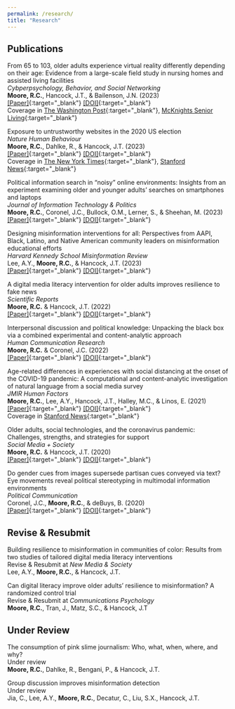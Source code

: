 ```yaml
---
permalink: /research/
title: "Research"
---
```


## Publications

From 65 to 103, older adults experience virtual reality differently depending on their age: Evidence from a large-scale field study in nursing homes and assisted living facilities<br>
*Cybperpsychology, Behavior, and Social Networking*<br>
**Moore, R.C.**, Hancock, J.T., & Bailenson, J.N. (2023)<br>
[[Paper]](https://ryanmoore.science/assets/papers/moore-et-al-2023-from-65-to-103-older-adults-experience-virtual-reality-differently-depending-on-their-age.pdf){:target="_blank"} [[DOI]](http://doi.org/10.1089/cyber.2023.0188){:target="_blank"}<br>
Coverage in [The Washington Post](https://www.washingtonpost.com/technology/2023/12/21/virtual-reality-eldercare-benefits-loneliness/){:target="_blank"}, [McKnights Senior Living](https://www.mcknightsseniorliving.com/home/technology/providers-advised-vr-platforms-may-not-be-worthwhile-for-octogenarians-and-above/){:target="_blank"}

Exposure to untrustworthy websites in the 2020 US election<br>
*Nature Human Behaviour*<br>
**Moore, R.C.**, Dahlke, R., & Hancock, J.T. (2023)<br>
[[Paper]](https://ryanmoore.science/assets/papers/moore-et-al-2023-exposure-to-untrustworthy-websites-in-the-2020-us-election.pdf){:target="_blank"} [[DOI]](https://doi.org/10.1038/s41562-023-01564-2){:target="_blank"}<br>
Coverage in [The New York Times](https://www.nytimes.com/2023/04/13/business/media/misinformation-2020-election-study.html){:target="_blank"}, [Stanford News](https://news.stanford.edu/2023/04/13/2020-election-saw-fewer-people-clicking-misinformation-websites-stanford-study-finds/){:target="_blank"}

Political information search in “noisy” online environments: Insights from an experiment examining older and younger adults’ searches on smartphones and laptops<br>
*Journal of Information Technology & Politics*<br>
**Moore, R.C.**, Coronel, J.C., Bullock, O.M., Lerner, S., & Sheehan, M. (2023)<br>
[[Paper]](https://ryanmoore.science/assets/papers/moore-et-al-2023-political-information-search-in-noisy-online-environments.pdf){:target="_blank"} [[DOI]](https://doi.org/10.1080/19331681.2023.2194881){:target="_blank"}

Designing misinformation interventions for all: Perspectives from AAPI, Black, Latino, and Native American community leaders on misinformation educational efforts<br>
*Harvard Kennedy School Misinformation Review*<br>
Lee, A.Y., **Moore, R.C.**, & Hancock, J.T. (2023)<br>
[[Paper]](https://ryanmoore.science/assets/papers/lee-et-al-2023-designing-misinformation-interventions-for-all.pdf){:target="_blank"} [[DOI]](https://doi.org/10.37016/mr-2020-111){:target="_blank"}

A digital media literacy intervention for older adults improves resilience to fake news<br>
*Scientific Reports*<br>
**Moore, R.C.** & Hancock, J.T. (2022)<br>
[[Paper]](https://ryanmoore.science/assets/papers/moore-&-hancock-2022-a-digital-media-literacy-intervention-for-older-adults-improves-resilience-to-fake-news.pdf){:target="_blank"} [[DOI]](https://doi.org/10.1038/s41598-022-08437-0){:target="_blank"}

Interpersonal discussion and political knowledge: Unpacking the black box via a combined experimental and content-analytic approach<br>
*Human Communication Research*<br>
**Moore, R.C.** & Coronel, J.C. (2022)<br>
[[Paper]](https://ryanmoore.science/assets/papers/moore-&-coronel-2022-interpersonal-discussion-and-political-knowledge.pdf){:target="_blank"} [[DOI]](https://doi.org/10.1093/hcr/hqac002){:target="_blank"}

Age-related differences in experiences with social distancing at the onset of the COVID-19 pandemic: A computational and content-analytic investigation of natural language from a social media survey<br>
*JMIR Human Factors*<br>
**Moore, R.C.**, Lee, A.Y., Hancock, J.T., Halley, M.C., & Linos, E. (2021)<br>
[[Paper]](https://ryanmoore.science/assets/papers/moore-et-al-2021-age-related-differences-in-experiences-with-social-distancing-at-the-onset-of-the-covid19-pandemic.pdf){:target="_blank"} [[DOI]](https://doi.org/10.2196/26043){:target="_blank"}<br>
Coverage in [Stanford News](https://news.stanford.edu/2020/04/14/people-didnt-social-distance/){:target="_blank"}

Older adults, social technologies, and the coronavirus pandemic: Challenges, strengths, and strategies for support<br>
*Social Media + Society*<br>
**Moore, R.C.** & Hancock, J.T. (2020)<br>
[[Paper]](https://ryanmoore.science/assets/papers/moore-&-hancock-2020-older-adults-social-technologies-and-the-coronavirus-pandemic.pdf){:target="_blank"} [[DOI]](https://doi.org/10.1177/2056305120948162){:target="_blank"}

Do gender cues from images supersede partisan cues conveyed via text? Eye movements reveal political stereotyping in multimodal information environments<br>
*Political Communication*<br>
Coronel, J.C., **Moore, R.C.**, & deBuys, B. (2020)<br>
[[Paper]](https://ryanmoore.science/assets/papers/coronel-et-al-2020-do-gender-cues-from-images-supersede-partisan-cues-conveyed-via-text.pdf){:target="_blank"} [[DOI]](https://doi.org/10.1080/10584609.2020.1763530){:target="_blank"}

## Revise & Resubmit

Building resilience to misinformation in communities of color: Results from two studies of tailored digital media literacy interventions<br>
Revise & Resubmit at *New Media & Society*<br>
Lee, A.Y., **Moore, R.C.**, & Hancock, J.T.

Can digital literacy improve older adults’ resilience to misinformation? A randomized control trial<br>
Revise & Resubmit at *Communications Psychology*<br>
**Moore, R.C.**, Tran, J., Matz, S.C., & Hancock, J.T

## Under Review

The consumption of pink slime journalism: Who, what, when, where, and why?<br>
Under review<br>
**Moore, R.C.**, Dahlke, R., Bengani, P., & Hancock, J.T.

Group discussion improves misinformation detection<br>
Under review<br>
Jia, C., Lee, A.Y., **Moore, R.C.**, Decatur, C., Liu, S.X., Hancock, J.T.
